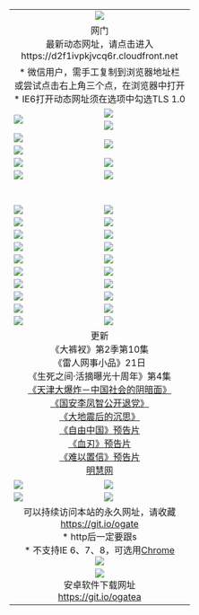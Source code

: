 ﻿<table>
  <tr></tr>
  <tr><td colspan=2 align=center><img src="https://cloud.githubusercontent.com/assets/11880933/13434984/f430fae2-e012-11e5-814f-c2df1e82b247.jpg" /></td></tr>
  <tr><td colspan=2 align=center>网门<br>最新动态网址，请点击进入
<br>https://d2f1ivpkjvcq6r.cloudfront.net
    </td>
  </tr>
  <tr>
    <td colspan=2 align=center>* 微信用户，需手工复制到浏览器地址栏<br>或尝试点击右上角三个点，在浏览器中打开
    <br>* IE6打开动态网址须在选项中勾选TLS 1.0</td>
  </tr>
  <tr>
    <td rowspan=2><a href="https://d2f1ivpkjvcq6r.cloudfront.net/ogUP.aspx?name=11DKC.mp4&list=11DKC" target="_blank"><img src="https://d2f1ivpkjvcq6r.cloudfront.net/Up/11DKC1.jpg" /></a></td> 
    <td><div><a href="https://d2f1ivpkjvcq6r.cloudfront.net/ogUP.aspx?name=LRWS.mp4&list=LRWS" target="_blank"><img src="https://d2f1ivpkjvcq6r.cloudfront.net/Up/LRWS.jpg" /></a></td>
   </tr>
  <tr>
    <td><a href="https://d2f1ivpkjvcq6r.cloudfront.net/ogNiceVedio.aspx" target="_blank"><img src="https://d2f1ivpkjvcq6r.cloudfront.net/Up/11TGKDY.jpg" /></a></td>
  </tr>
  <tr>
    <td><a href="https://d2f1ivpkjvcq6r.cloudfront.net/ogUP.aspx?name=JQR.mp4&count=2" target="_blank"><img src="https://d2f1ivpkjvcq6r.cloudfront.net/Up/JQR.jpg" /></a></td>   
    <td rowspan=2><a href="https://d2f1ivpkjvcq6r.cloudfront.net/ogUP.aspx?name=JP.mp4&count=9" target="_blank"><img src="https://d2f1ivpkjvcq6r.cloudfront.net/Up/JP.jpg" /></td>
  </tr>
  <tr>
    <td><a href="https://d2f1ivpkjvcq6r.cloudfront.net/ogUP.aspx?name=WH.mp4" target="_blank"><img src="https://d2f1ivpkjvcq6r.cloudfront.net/Up/WH.jpg" /></a></td>
  </tr>
  <tr>
    <td><a href="https://d2f1ivpkjvcq6r.cloudfront.net/ogUP.aspx?name=SSZJ.mp4&list=SSZJ" target="_blank"><img src="https://d2f1ivpkjvcq6r.cloudfront.net/Up/SSZJ.jpg" /></a></td>
    <td><a href="https://d2f1ivpkjvcq6r.cloudfront.net/ogUP.aspx?name=1XQK.mp4&count=13" target="_blank"><img src="https://d2f1ivpkjvcq6r.cloudfront.net/Up/1XQK.jpg" /></a</td>
  </tr>
  <tr>
    <td><a href="https://d2f1ivpkjvcq6r.cloudfront.net/ogUP.aspx?name=ZY.mp4&count=2015|16" target="_blank"><img src="https://d2f1ivpkjvcq6r.cloudfront.net/Up/ZY.jpg" /></a</td>
    <td><a href="https://d2f1ivpkjvcq6r.cloudfront.net/ogUP.aspx?name=XTFY.mp4&count=B|2,A|24" target="_blank"><img src="https://d2f1ivpkjvcq6r.cloudfront.net/Up/XTFY.jpg" /></a></td>
  </tr>
  <tr height="40">
  </tr>
  <tr>
    <td><a href="https://d2f1ivpkjvcq6r.cloudfront.net/ogUP.aspx?name=4SQQ.mp4&list=4SQQ" target="_blank"><img src="https://d2f1ivpkjvcq6r.cloudfront.net/Up/4SQQ0.jpg"/></a></td>
    <td><a href="https://d2f1ivpkjvcq6r.cloudfront.net/ogUP.aspx?name=4SHQ.mp4&list=4SHQ" target="_blank"><img src="https://d2f1ivpkjvcq6r.cloudfront.net/Up/4SHQ0.jpg"/></a></td>
  </tr>
  <tr>
    <td><a href="https://d2f1ivpkjvcq6r.cloudfront.net/ogUP.aspx?name=4SZG.mp4&list=4SZG" target="_blank"><img src="https://d2f1ivpkjvcq6r.cloudfront.net/Up/4SZG0.jpg"/></a></td>
    <td><a href="https://d2f1ivpkjvcq6r.cloudfront.net/ogUP.aspx?name=4SDJ.mp4&list=4SDJ" target="_blank"><img src="https://d2f1ivpkjvcq6r.cloudfront.net/Up/4SDJ0.jpg"/></a></td>
  </tr>
  <tr>
    <td><a href="https://d2f1ivpkjvcq6r.cloudfront.net/ogUP.aspx?name=4SGX.mp4&list=4SGX" target="_blank"><img src="https://d2f1ivpkjvcq6r.cloudfront.net/Up/4SGX0.jpg"/></a></td>
    <td><a href="https://d2f1ivpkjvcq6r.cloudfront.net/ogUP.aspx?name=4SHD.mp4&list=4SHD" target="_blank"><img src="https://d2f1ivpkjvcq6r.cloudfront.net/Up/4SHD0.jpg"/></a></td>
  </tr>
  <tr>
    <td><a href="https://d2f1ivpkjvcq6r.cloudfront.net/ogUP.aspx?name=4CTX.mp4&list=4CTX" target="_blank"><img src="https://d2f1ivpkjvcq6r.cloudfront.net/Up/4CTX0.jpg"/></a></td>
    <td><a href="https://d2f1ivpkjvcq6r.cloudfront.net/ogUP.aspx?name=4CWZ.mp4&list=4CWZ" target="_blank"><img src="https://d2f1ivpkjvcq6r.cloudfront.net/Up/4CWZ0.jpg"/></a></td>
  </tr>
  <tr>
    <td><a href="https://d2f1ivpkjvcq6r.cloudfront.net/onUP.aspx?name=https://d25hxnyejux8es.cloudfront.net/" target="_blank"><img src="https://d2f1ivpkjvcq6r.cloudfront.net/Up/0DTW.jpg"/></a></td>
    <td><a href="https://d2f1ivpkjvcq6r.cloudfront.net/onUP.aspx?name=https://d240ns8up8earz.cloudfront.net/acenter/" target="_blank"><img src="https://d2f1ivpkjvcq6r.cloudfront.net/Up/0TDW.jpg" /></a></td>
  </tr>
  <tr>
    <td><a href="https://d2f1ivpkjvcq6r.cloudfront.net/onUP.aspx?name=https://d4508d6vomz2p.cloudfront.net/gb/nsc413.htm" target="_blank"><img src="https://d2f1ivpkjvcq6r.cloudfront.net/Up/0DJY.jpg" /></a></td>
    <td><a href="https://d2f1ivpkjvcq6r.cloudfront.net/onUP.aspx?name=https://d3bxwq7vzudb5l.cloudfront.net/xtr/gb/prog204.html" target="_blank"><img src="https://d2f1ivpkjvcq6r.cloudfront.net/Up/0XTR.jpg" /></a></td>
  </tr>
  <tr>
    <td><a href="https://d2f1ivpkjvcq6r.cloudfront.net/onUP.aspx?name=https://d3aj00iefsmfgc.cloudfront.net/" target="_blank"><img src="https://d2f1ivpkjvcq6r.cloudfront.net/Up/0MHW.jpg" /></a></td>
    <td><a href="https://d2f1ivpkjvcq6r.cloudfront.net/onUP.aspx?name=https://d1sbg9daat0zu5.cloudfront.net/" target="_blank"><img src="https://d2f1ivpkjvcq6r.cloudfront.net/Up/0ZJW.jpg" /></a></td>
  </tr>
  <tr>
    <td><a href="https://d2f1ivpkjvcq6r.cloudfront.net/ogUP.aspx?name=0FG.zip" target="_blank"><img src="https://d2f1ivpkjvcq6r.cloudfront.net/Up/0FG.jpg" /></a></td>
    <td><a href="https://d2f1ivpkjvcq6r.cloudfront.net/ogUP.aspx?name=0FGA.apk" target="_blank"><img src="https://d2f1ivpkjvcq6r.cloudfront.net/Up/0FGA.jpg" /></a></td>
  </tr>
  <tr>
    <td><a href="https://d2f1ivpkjvcq6r.cloudfront.net/ogUP.aspx?name=0U.zip" target="_blank"><img src="https://d2f1ivpkjvcq6r.cloudfront.net/Up/0U.jpg" /></a></td>
    <td><a href="https://d2f1ivpkjvcq6r.cloudfront.net/ogUP.aspx?name=0UA.apk" target="_blank"><img src="https://d2f1ivpkjvcq6r.cloudfront.net/Up/0UA.jpg" /></a></td>
  </tr>
  <tr>
    <td><a href="https://d2f1ivpkjvcq6r.cloudfront.net/ogUP.aspx?name=0iPPOTV.zip" target="_blank"><img src="https://d2f1ivpkjvcq6r.cloudfront.net/Up/0iPPOTV.jpg" /></a></td>
    <td><a href="https://d2f1ivpkjvcq6r.cloudfront.net/ogUP.aspx?name=0iNTD.apk" target="_blank"><img src="https://d2f1ivpkjvcq6r.cloudfront.net/Up/0iNTD.jpg" /></a></td>
  </tr>
  <tr>
    <td colspan=2 align=center>更新<br>
      《大裤衩》第2季第10集<br>
      《雷人网事小品》21日<br>
      《生死之间·活摘曝光十周年》第4集</a><br>
      <a href="https://d2f1ivpkjvcq6r.cloudfront.net/ogUP.aspx?name=4TJDBZ.mp4" target="_blank">《天津大爆炸－中国社会的阴暗面》</a><br>
      <a href="https://d2f1ivpkjvcq6r.cloudfront.net/ogUP.aspx?name=4LFZ.mp4" target="_blank">《国安李凤智公开退党》</a><br>
      <a href="https://d2f1ivpkjvcq6r.cloudfront.net/ogUP.aspx?name=4DDZHDCS.mp4" target="_blank">《大地震后的沉思》</a><br>
      <a href="https://d2f1ivpkjvcq6r.cloudfront.net/ogUP.aspx?name=11ZYZG0.mp4" target="_blank">《自由中国》预告片</a><br>
      <a href="https://d2f1ivpkjvcq6r.cloudfront.net/ogUP.aspx?name=11XR.mp4" target="_blank">《血刃》预告片</a><br>
      <a href="https://d2f1ivpkjvcq6r.cloudfront.net/ogUP.aspx?name=11NYZX.mp4&count=2" target="_blank">《难以置信》预告片</a><br>
      <a href="https://d2f1ivpkjvcq6r.cloudfront.net/onUP.aspx?name=https://www.minghui.org/" target="_blank">明慧网</a></td>
    </td>
  </tr>
  <tr>
    <td><a href="https://d2f1ivpkjvcq6r.cloudfront.net/ogNice.aspx" target="_blank"><img src="https://cloud.githubusercontent.com/assets/11880933/13720378/f84bb392-e841-11e5-8739-815049dd6ff8.jpg" /></a></td>
    <td><a href="https://d2f1ivpkjvcq6r.cloudfront.net/onCO.aspx?ob=600事物&op=增删改&args=WH1~%23类型6新闻%7c%23类型6评论&mode=" target="_blank"><img src="https://cloud.githubusercontent.com/assets/11880933/13720380/04d76a16-e842-11e5-8833-e627daa88802.jpg" /></a></td> 
  </tr>
  <tr>
    <td><a href="https://d2f1ivpkjvcq6r.cloudfront.net/ogDY.aspx" target="_blank"><img src="https://cloud.githubusercontent.com/assets/11880933/13720384/11817090-e842-11e5-9571-7dc2f1af9f42.jpg" /></a></td>
    <td><a href="https://d2f1ivpkjvcq6r.cloudfront.net/ogST.aspx" target="_blank"><img src="https://cloud.githubusercontent.com/assets/11880933/13720385/1467ea3c-e842-11e5-86df-c96c9a556aaf.jpg" /></a></td> 
  </tr>
  <!--tr>
    <td colspan=2 align=center>
      <微信可扫描以下临时二维码<br/>https://bit.ly/1mBQHW8<br/><a href="https://d2f1ivpkjvcq6r.cloudfront.net/Up/0WMGDL3.png" target="_blank"><img src="https://d2f1ivpkjvcq6r.cloudfront.net/Up/0WMGD3.png"/></a>
  </tr-->
  <tr>
    <td colspan=2 align=center>可以持续访问本站的永久网址，请收藏<br/><a href="https://git.io/ogate" target="_blank">https://git.io/ogate</a><br/>* http后一定要跟s<br/>* 不支持IE 6、7、8，可选用<a href="http://www.odisk.org/Upload/0ChromePortable.zip">Chrome</a><br/><a href="https://d2f1ivpkjvcq6r.cloudfront.net/Up/0WMGDL2.png" target="_blank"><img src="https://d2f1ivpkjvcq6r.cloudfront.net/Up/0WMGD2.png"/></a></td>
  </tr>
  <tr>
    <td colspan=2 align=center><a href="https://d2f1ivpkjvcq6r.cloudfront.net/ogUP.aspx?name=0oGate.apk" target="_blank"><img src="https://cloud.githubusercontent.com/assets/11880933/13720399/75e143ee-e842-11e5-9f0a-1421f423c80f.jpg" /></a><br>安卓软件下载网址<br><a href="https://git.io/ogatea">https://git.io/ogatea</a></td>
  </tr>
  <!--tr>
    <td colspan=2 align=center>可能失效的动态网址
    </td>
  </tr-->
</table>
